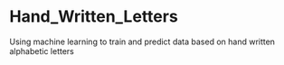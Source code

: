 # Hand_Written_Letters
Using machine learning to train and predict data based on hand written alphabetic letters 
